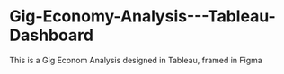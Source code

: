# Gig-Economy-Analysis---Tableau-Dashboard
This is a Gig Econom Analysis designed in Tableau, framed in Figma
